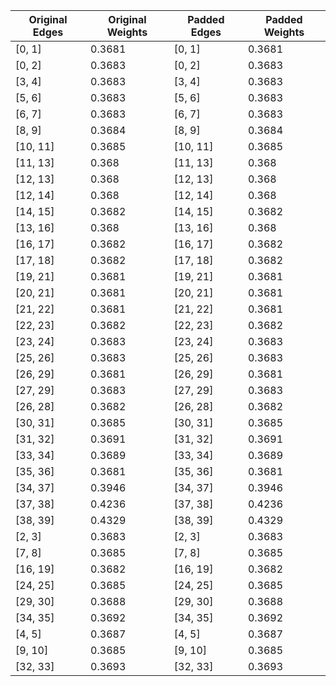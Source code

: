 | Original Edges | Original Weights | Padded Edges | Padded Weights |
|----------------|------------------|--------------|----------------|
| [0, 1] | 0.3681 | [0, 1] | 0.3681 |
| [0, 2] | 0.3683 | [0, 2] | 0.3683 |
| [3, 4] | 0.3683 | [3, 4] | 0.3683 |
| [5, 6] | 0.3683 | [5, 6] | 0.3683 |
| [6, 7] | 0.3683 | [6, 7] | 0.3683 |
| [8, 9] | 0.3684 | [8, 9] | 0.3684 |
| [10, 11] | 0.3685 | [10, 11] | 0.3685 |
| [11, 13] | 0.368 | [11, 13] | 0.368 |
| [12, 13] | 0.368 | [12, 13] | 0.368 |
| [12, 14] | 0.368 | [12, 14] | 0.368 |
| [14, 15] | 0.3682 | [14, 15] | 0.3682 |
| [13, 16] | 0.368 | [13, 16] | 0.368 |
| [16, 17] | 0.3682 | [16, 17] | 0.3682 |
| [17, 18] | 0.3682 | [17, 18] | 0.3682 |
| [19, 21] | 0.3681 | [19, 21] | 0.3681 |
| [20, 21] | 0.3681 | [20, 21] | 0.3681 |
| [21, 22] | 0.3681 | [21, 22] | 0.3681 |
| [22, 23] | 0.3682 | [22, 23] | 0.3682 |
| [23, 24] | 0.3683 | [23, 24] | 0.3683 |
| [25, 26] | 0.3683 | [25, 26] | 0.3683 |
| [26, 29] | 0.3681 | [26, 29] | 0.3681 |
| [27, 29] | 0.3683 | [27, 29] | 0.3683 |
| [26, 28] | 0.3682 | [26, 28] | 0.3682 |
| [30, 31] | 0.3685 | [30, 31] | 0.3685 |
| [31, 32] | 0.3691 | [31, 32] | 0.3691 |
| [33, 34] | 0.3689 | [33, 34] | 0.3689 |
| [35, 36] | 0.3681 | [35, 36] | 0.3681 |
| [34, 37] | 0.3946 | [34, 37] | 0.3946 |
| [37, 38] | 0.4236 | [37, 38] | 0.4236 |
| [38, 39] | 0.4329 | [38, 39] | 0.4329 |
| [2, 3] | 0.3683 | [2, 3] | 0.3683 |
| [7, 8] | 0.3685 | [7, 8] | 0.3685 |
| [16, 19] | 0.3682 | [16, 19] | 0.3682 |
| [24, 25] | 0.3685 | [24, 25] | 0.3685 |
| [29, 30] | 0.3688 | [29, 30] | 0.3688 |
| [34, 35] | 0.3692 | [34, 35] | 0.3692 |
| [4, 5] | 0.3687 | [4, 5] | 0.3687 |
| [9, 10] | 0.3685 | [9, 10] | 0.3685 |
| [32, 33] | 0.3693 | [32, 33] | 0.3693 |

